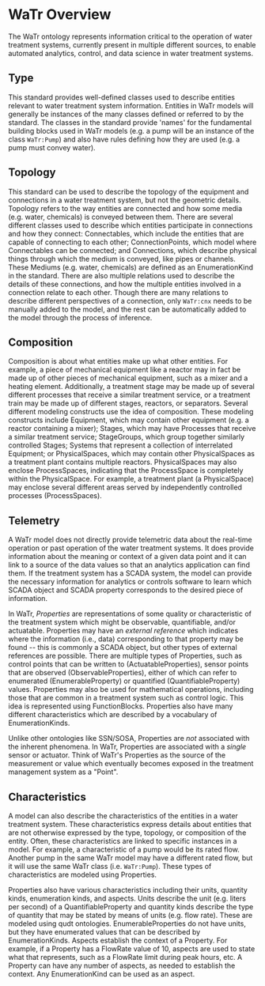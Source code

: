 # WaTr Overview

The WaTr ontology represents information critical to the operation of water treatment systems, currently present in multiple different sources, to enable automated analytics, control, and data science in water treatment systems. 

## Type

This standard provides well-defined classes used to describe entities relevant to water treatment system information. Entities in WaTr models will generally be instances of the many classes defined or referred to by the standard. The classes in the standard provide 'names' for the fundamental building blocks used in WaTr models (e.g. a pump will be an instance of the class `WaTr:Pump`) and also have rules defining how they are used (e.g. a pump must convey water).

## Topology

This standard can be used to describe the topology of the equipment and connections in a water treatment system, but not the geometric details. Topology refers to the way entities are connected and how some media (e.g. water, chemicals) is conveyed between them. There are several different classes used to describe which entities participate in connections and how they connect: Connectables, which include the entities that are capable of connecting to each other; ConnectionPoints, which model where Connectables can be connected; and Connections, which describe physical things through which the medium is conveyed, like pipes or channels. These Mediums (e.g. water, chemicals) are defined as an EnumerationKind in the standard. There are also multiple relations used to describe the details of these connections, and how the multiple entities involved in a connection relate to each other. Though there are many relations to describe different perspectives of a connection, only `WaTr:cnx` needs to be manually added to the model, and the rest can be automatically added to the model through the process of inference.

## Composition

Composition is about what entities make up what other entities. For example, a piece of mechanical equipment like a reactor may in fact be made up of other pieces of mechanical equipment, such as a mixer and a heating element. Additionally, a treatment stage may be made up of several different processes that receive a similar treatment service, or a treatment train may be made up of different stages, reactors, or separators. Several different modeling constructs use the idea of composition. These modeling constructs include Equipment, which may contain other equipment (e.g. a reactor containing a mixer); Stages, which may have Processes that receive a similar treatment service; StageGroups, which group together similarly controlled Stages; Systems that represent a collection of interrelated Equipment; or PhysicalSpaces, which may contain other PhysicalSpaces as a treatment plant contains multiple reactors. PhysicalSpaces may also enclose ProcessSpaces, indicating that the ProcessSpace is completely within the PhysicalSpace. For example, a treatment plant (a PhysicalSpace) may enclose several different areas served by independently controlled processes (ProcessSpaces).

## Telemetry 

A WaTr model does not directly provide telemetric data about the real-time operation or past operation of the water treatment systems. It does provide information about the meaning or context of a given data point and it can link to a source of the data values so that an analytics application can find them. If the treatment system has a SCADA system, the model can provide the necessary information for analytics or controls software to learn which SCADA object and SCADA property corresponds to the desired piece of information.

In WaTr, *Properties* are representations of some quality or characteristic of the treatment system which might be observable, quantifiable, and/or actuatable. Properties may have an *external reference* which indicates where the information (i.e., data) corresponding to that property may be found -- this is commonly a SCADA object, but other types of external references are possible. There are multiple types of Properties, such as control points that can be written to (ActuatableProperties), sensor points that are observed (ObservableProperties), either of which can refer to enumerated (EnumerableProperty) or quantified (QuantifiableProperty) values. Properties may also be used for mathematical operations, including those that are common in a treatment system such as control logic. This idea is represented using FunctionBlocks. Properties also have many different characteristics which are described by a vocabulary of EnumerationKinds.

Unlike other ontologies like SSN/SOSA, Properties are *not* associated with the inherent phenomena. In WaTr, Properties are associated with a *single* sensor or actuator. Think of WaTr's Properties as the source of the measurement or value which eventually becomes exposed in the treatment management system as a "Point".

## Characteristics

A model can also describe the characteristics of the entities in a water treatment system. These characteristics express details about entities that are not otherwise expressed by the type, topology, or composition of the entity. Often, these characteristics are linked to specific instances in a model. For example, a characteristic of a pump would be its rated flow. Another pump in the same WaTr model may have a different rated flow, but it will use the same WaTr class (i.e. `WaTr:Pump`). These types of characteristics are modeled using Properties.

Properties also have various characteristics including their units, quantity kinds, enumeration kinds, and aspects. Units describe the unit (e.g. liters per second) of a QuantifiableProperty and quantity kinds describe the type of quantity that may be stated by means of units (e.g. flow rate). These are modeled using qudt ontologies. EnumerableProperties do not have units, but they have enumerated values that can be described by EnumerationKinds. Aspects establish the context of a Property. For example, if a Property has a FlowRate value of 10, aspects are used to state what that represents, such as a FlowRate limit during peak hours, etc. A Property can have any number of aspects, as needed to establish the context. Any EnumerationKind can be used as an aspect.